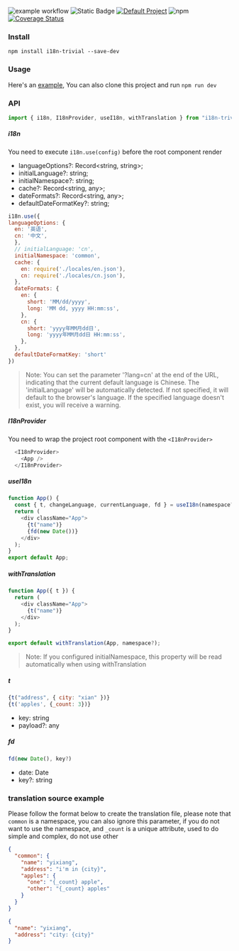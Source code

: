 ![example workflow](https://github.com/yixiangTW/i18n-trivial/actions/workflows/check.yml/badge.svg)
![Static Badge](https://img.shields.io/badge/License-MIT-blue)
[![Default Project](https://img.shields.io/endpoint?url=https://cloud.cypress.io/badge/simple/3njj2w/main&style=flat&logo=cypress)](https://cloud.cypress.io/projects/3njj2w/runs)
![npm](https://img.shields.io/npm/v/i18n-trivial.svg?style=flat)
[![Coverage Status](https://coveralls.io/repos/github/yixiangTW/i18n-trivial/badge.svg?branch=main)](https://coveralls.io/github/yixiangTW/i18n-trivial?branch=main)
### Install
```
npm install i18n-trivial --save-dev
```

### Usage
Here's an [example](https://github.com/yixiangTW/multi-language), You can also clone this project and run `npm run dev`

### API

```javascript
import { i18n, I18nProvider, useI18n, withTranslation } from "i18n-trivial";
```

##### i18n

You need to execute `i18n.use(config)` before the root component render

* languageOptions?: Record<string, string>;
* initialLanguage?: string;
* initialNamespace?: string;
* cache?: Record<string, any>;
* dateFormats?: Record<string, any>;
* defaultDateFormatKey?: string;
```javascript
i18n.use({
languageOptions: {
  en: '英语',
  cn: '中文',
  },
  // initialLanguage: 'cn', 
  initialNamespace: 'common',
  cache: {
    en: require('./locales/en.json'),
    cn: require('./locales/cn.json'),
  },
  dateFormats: {
    en: {
      short: 'MM/dd/yyyy',
      long: 'MM dd, yyyy HH:mm:ss',
    },
    cn: {
      short: 'yyyy年MM月dd日',
      long: 'yyyy年MM月dd日 HH:mm:ss',
    },
  },
  defaultDateFormatKey: 'short'
})
```

> Note: You can set the parameter '?lang=cn' at the end of the URL, indicating that the current default language is Chinese. The 'initialLanguage' will be automatically detected. If not specified, it will default to the browser's language. If the specified language doesn't exist, you will receive a warning.

##### I18nProvider
You need to wrap the project root component with the `<I18nProvider>`
```javascript
  <I18nProvider>
    <App />
  </I18nProvider>
```

##### useI18n
```javascript
function App() {
  const { t, changeLanguage, currentLanguage, fd } = useI18n(namespace?)
  return (
    <div className="App">
      {t("name")}
      {fd(new Date())}
    </div>
  );
}
export default App;
```


##### withTranslation
```javascript
function App({ t }) {
  return (
    <div className="App">
      {t("name")}
    </div>
  );
}

export default withTranslation(App, namespace?);

```

> Note: If you configured initialNamespace, this property will be read automatically when using withTranslation

##### t

```javascript
{t("address", { city: "xian" })}
{t('apples', {_count: 3})}
```
* key: string
* payload?: any

##### fd

```javascript
fd(new Date(), key?)
```
* date: Date
* key?: string



### translation source example
Please follow the format below to create the translation file, please note that `common` is a namespace, you can also ignore this parameter, if you do not want to use the namespace, and `_count` is a unique attribute, used to do simple and complex, do not use other


```json
{
  "common": {
    "name": "yixiang",
    "address": "i'm in {city}",
    "apples": {
      "one": "{_count} apple",
      "other": "{_count} apples"
    }
  }
}
```

```json
{
  "name": "yixiang",
  "address": "city: {city}"
}
```
